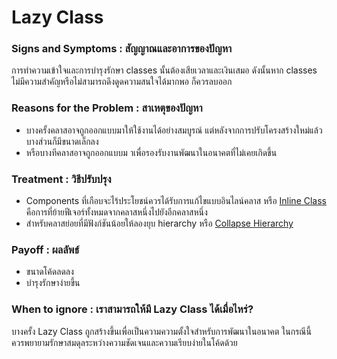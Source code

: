 # Lazy Class

### Signs and Symptoms : สัญญาณและอาการของปัญหา

การทำความเข้าใจและการบำรุงรักษา classes นั้นต้องเสียเวลาและเงินเสมอ ดังนั้นหาก classes ไม่มีความสำคัญหรือไม่สามารถดึงดูดความสนใจได้มากพอ ก็ควรลบออก

### Reasons for the Problem : สาเหตุของปัญหา

- บางครั้งคลาสอาจถูกออกแบบมาให้ใช้งานได้อย่างสมบูรณ์ แต่หลังจากการปรับโครงสร้างใหม่แล้วบางส่วนก็มีขนาดเล็กลง
- หรือบางทีคลาสอาจถูกออกแบบม าเพื่อรองรับงานพัฒนาในอนาคตที่ไม่เคยเกิดขึ้น

### Treatment : วิธีปรับปรุง

- Components ที่เกือบจะไร้ประโยชน์ควรได้รับการแก้ไขแบบอินไลน์คลาส หรือ [Inline Class](https://sourcemaking.com/refactoring/inline-class) คือการที่ย้ายฟีเจอร์ทั้งหมดจากคลาสหนึ่งไปยังอีกคลาสหนึ่ง
- สำหรับคลาสย่อยที่มีฟังก์ชันน้อยให้ลองยุบ hierarchy หรือ [Collapse Hierarchy](https://sourcemaking.com/refactoring/collapse-hierarchy)

### Payoff : ผลลัพธ์

- ขนาดโค้ดลดลง
- บำรุงรักษาง่ายขึ้น

### When to ignore : เราสามารถให้มี Lazy Class ได้เมื่อไหร่?

บางครั้ง Lazy Class ถูกสร้างขึ้นเพื่อเป็นความความตั้งใจสำหรับการพัฒนาในอนาคต ในกรณีนี้ ควรพยายามรักษาสมดุลระหว่างความชัดเจนและความเรียบง่ายในโค้ดด้วย
